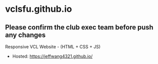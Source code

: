 # vclsfu.github.io

## Please confirm the club exec team before push any changes

Responsive VCL Website - (HTML + CSS + JS)
- Hosted: https://jeffwang4321.github.io/


